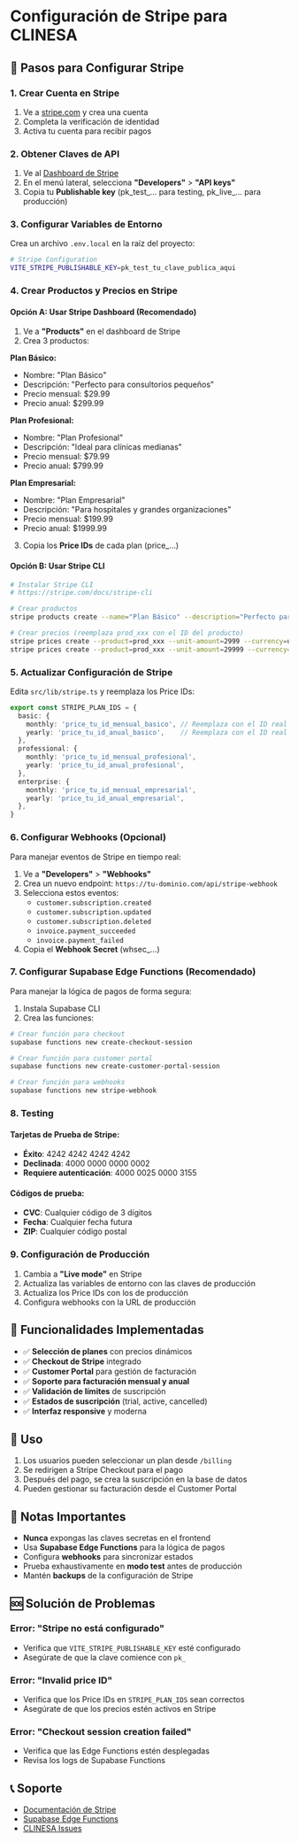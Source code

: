 # Configuración de Stripe para CLINESA

## 🚀 Pasos para Configurar Stripe

### 1. Crear Cuenta en Stripe

1. Ve a [stripe.com](https://stripe.com) y crea una cuenta
2. Completa la verificación de identidad
3. Activa tu cuenta para recibir pagos

### 2. Obtener Claves de API

1. Ve al [Dashboard de Stripe](https://dashboard.stripe.com)
2. En el menú lateral, selecciona **"Developers"** > **"API keys"**
3. Copia tu **Publishable key** (pk_test_... para testing, pk_live_... para producción)

### 3. Configurar Variables de Entorno

Crea un archivo `.env.local` en la raíz del proyecto:

```bash
# Stripe Configuration
VITE_STRIPE_PUBLISHABLE_KEY=pk_test_tu_clave_publica_aqui
```

### 4. Crear Productos y Precios en Stripe

#### Opción A: Usar Stripe Dashboard (Recomendado)

1. Ve a **"Products"** en el dashboard de Stripe
2. Crea 3 productos:

**Plan Básico:**
- Nombre: "Plan Básico"
- Descripción: "Perfecto para consultorios pequeños"
- Precio mensual: $29.99
- Precio anual: $299.99

**Plan Profesional:**
- Nombre: "Plan Profesional" 
- Descripción: "Ideal para clínicas medianas"
- Precio mensual: $79.99
- Precio anual: $799.99

**Plan Empresarial:**
- Nombre: "Plan Empresarial"
- Descripción: "Para hospitales y grandes organizaciones"
- Precio mensual: $199.99
- Precio anual: $1999.99

3. Copia los **Price IDs** de cada plan (price_...)

#### Opción B: Usar Stripe CLI

```bash
# Instalar Stripe CLI
# https://stripe.com/docs/stripe-cli

# Crear productos
stripe products create --name="Plan Básico" --description="Perfecto para consultorios pequeños"

# Crear precios (reemplaza prod_xxx con el ID del producto)
stripe prices create --product=prod_xxx --unit-amount=2999 --currency=usd --recurring[interval]=month
stripe prices create --product=prod_xxx --unit-amount=29999 --currency=usd --recurring[interval]=year
```

### 5. Actualizar Configuración de Stripe

Edita `src/lib/stripe.ts` y reemplaza los Price IDs:

```typescript
export const STRIPE_PLAN_IDS = {
  basic: {
    monthly: 'price_tu_id_mensual_basico', // Reemplaza con el ID real
    yearly: 'price_tu_id_anual_basico',    // Reemplaza con el ID real
  },
  professional: {
    monthly: 'price_tu_id_mensual_profesional',
    yearly: 'price_tu_id_anual_profesional',
  },
  enterprise: {
    monthly: 'price_tu_id_mensual_empresarial',
    yearly: 'price_tu_id_anual_empresarial',
  },
}
```

### 6. Configurar Webhooks (Opcional)

Para manejar eventos de Stripe en tiempo real:

1. Ve a **"Developers"** > **"Webhooks"**
2. Crea un nuevo endpoint: `https://tu-dominio.com/api/stripe-webhook`
3. Selecciona estos eventos:
   - `customer.subscription.created`
   - `customer.subscription.updated`
   - `customer.subscription.deleted`
   - `invoice.payment_succeeded`
   - `invoice.payment_failed`
4. Copia el **Webhook Secret** (whsec_...)

### 7. Configurar Supabase Edge Functions (Recomendado)

Para manejar la lógica de pagos de forma segura:

1. Instala Supabase CLI
2. Crea las funciones:

```bash
# Crear función para checkout
supabase functions new create-checkout-session

# Crear función para customer portal
supabase functions new create-customer-portal-session

# Crear función para webhooks
supabase functions new stripe-webhook
```

### 8. Testing

#### Tarjetas de Prueba de Stripe:

- **Éxito**: 4242 4242 4242 4242
- **Declinada**: 4000 0000 0000 0002
- **Requiere autenticación**: 4000 0025 0000 3155

#### Códigos de prueba:
- **CVC**: Cualquier código de 3 dígitos
- **Fecha**: Cualquier fecha futura
- **ZIP**: Cualquier código postal

### 9. Configuración de Producción

1. Cambia a **"Live mode"** en Stripe
2. Actualiza las variables de entorno con las claves de producción
3. Actualiza los Price IDs con los de producción
4. Configura webhooks con la URL de producción

## 🔧 Funcionalidades Implementadas

- ✅ **Selección de planes** con precios dinámicos
- ✅ **Checkout de Stripe** integrado
- ✅ **Customer Portal** para gestión de facturación
- ✅ **Soporte para facturación mensual y anual**
- ✅ **Validación de límites** de suscripción
- ✅ **Estados de suscripción** (trial, active, cancelled)
- ✅ **Interfaz responsive** y moderna

## 📱 Uso

1. Los usuarios pueden seleccionar un plan desde `/billing`
2. Se redirigen a Stripe Checkout para el pago
3. Después del pago, se crea la suscripción en la base de datos
4. Pueden gestionar su facturación desde el Customer Portal

## 🚨 Notas Importantes

- **Nunca** expongas las claves secretas en el frontend
- Usa **Supabase Edge Functions** para la lógica de pagos
- Configura **webhooks** para sincronizar estados
- Prueba exhaustivamente en **modo test** antes de producción
- Mantén **backups** de la configuración de Stripe

## 🆘 Solución de Problemas

### Error: "Stripe no está configurado"
- Verifica que `VITE_STRIPE_PUBLISHABLE_KEY` esté configurado
- Asegúrate de que la clave comience con `pk_`

### Error: "Invalid price ID"
- Verifica que los Price IDs en `STRIPE_PLAN_IDS` sean correctos
- Asegúrate de que los precios estén activos en Stripe

### Error: "Checkout session creation failed"
- Verifica que las Edge Functions estén desplegadas
- Revisa los logs de Supabase Functions

## 📞 Soporte

- [Documentación de Stripe](https://stripe.com/docs)
- [Supabase Edge Functions](https://supabase.com/docs/guides/functions)
- [CLINESA Issues](https://github.com/tu-repo/issues)
